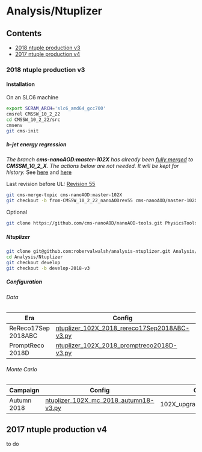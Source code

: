 # Analysis/Ntuplizer

## Contents

* [2018 ntuple production v3](#2018-ntuple-production-v3)
* [2017 ntuple production v4](#2017-ntuple-production-v4)


### 2018 ntuple production v3

#### Installation

On an SLC6 machine

```bash
export SCRAM_ARCH='slc6_amd64_gcc700'
cmsrel CMSSW_10_2_22
cd CMSSW_10_2_22/src
cmsenv
git cms-init
```

##### b-jet energy regression

*The branch **cms-nanoAOD:master-102X** has already been <u>fully merged</u> to **CMSSM_10_2_X**. The actions below are not needed. It will be kept for history.*
See [here](https://github.com/robervalwalsh/cmssw/compare/from-CMSSW_10_2_22-ntuplizer_2018_v3...cms-nanoAOD:master-102X) and [here](https://github.com/cms-sw/cmssw/compare/CMSSW_10_2_X...cms-nanoAOD:master-102X)

Last revision before UL: [Revision 55](https://twiki.cern.ch/twiki/bin/view/CMSPublic/WorkBookNanoAOD?rev=55#Recipe_for_the_current_HEAD_of_N)

```bash
git cms-merge-topic cms-nanoAOD:master-102X
git checkout -b from-CMSSW_10_2_22_nanoAODrev55 cms-nanoAOD/master-102X
```
Optional
```bash
git clone https://github.com/cms-nanoAOD/nanoAOD-tools.git PhysicsTools/NanoAODTools
```

##### Ntuplizer

```bash
git clone git@github.com:robervalwalsh/analysis-ntuplizer.git Analysis/Ntuplizer
cd Analysis/Ntuplizer
git checkout develop
git checkout -b develop-2018-v3
```

##### Configuration

###### Data

| Era  | Config  | GlobalTag  |
|---|---|---|
| ReReco17Sep 2018ABC  | [ntuplizer_102X_2018_rereco17Sep2018ABC-v3.py](test/ntuplizer_102X_2018_rereco17Sep2018ABC-v3.py)  | 102X_dataRun2_v12 |
| PromptReco 2018D     | [ntuplizer_102X_2018_promptreco2018D-v3.py](test/ntuplizer_102X_2018_promptreco2018D-v3.py)     | 102X_dataRun2_Prompt_v15 |

###### Monte Carlo
| Campaign  | Config  | GlobalTag  |
|---|---|---|
| Autumn 2018  | [ntuplizer_102X_mc_2018_autumn18-v3.py](test/ntuplizer_102X_mc_2018_autumn18-v3.py)  | 102X_upgrade2018_realistic_v20 |


## 2017 ntuple production v4

to do
